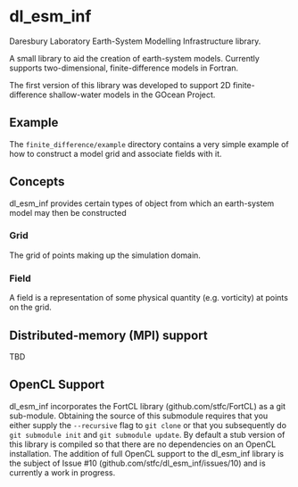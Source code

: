 # dl_esm_inf
Daresbury Laboratory Earth-System Modelling Infrastructure library.

A small library to aid the creation of earth-system models. Currently
supports two-dimensional, finite-difference models in Fortran.

The first version of this library was developed to support 2D finite-
difference shallow-water models in the GOcean Project.

## Example ##

The `finite_difference/example` directory contains a very simple example
of how to construct a model grid and associate fields with it.

## Concepts ##

dl_esm_inf provides certain types of object from which an earth-system
model may then be constructed

### Grid ###

The grid of points making up the simulation domain.

### Field ###

A field is a representation of some physical quantity (e.g. vorticity)
at points on the grid.

## Distributed-memory (MPI) support ##

TBD

## OpenCL Support ##

dl_esm_inf incorporates the FortCL library (github.com/stfc/FortCL) as
a git sub-module. Obtaining the source of this submodule requires that
you either supply the ``--recursive`` flag to ``git clone`` or that
you subsequently do ``git submodule init`` and ``git submodule
update``. By default a stub version of this library is compiled so
that there are no dependencies on an OpenCL installation.  The
addition of full OpenCL support to the dl_esm_inf library is the
subject of Issue #10 (github.com/stfc/dl_esm_inf/issues/10) and is
currently a work in progress.
